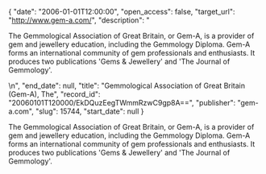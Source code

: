 {
  "date": "2006-01-01T12:00:00", 
  "open_access": false, 
  "target_url": "http://www.gem-a.com/", 
  "description": "<p>The Gemmological Association of Great Britain, or Gem-A, is a provider of gem and jewellery education, including the Gemmology Diploma. Gem-A forms an international community of gem professionals and enthusiasts. It produces two publications 'Gems &amp; Jewellery' and 'The Journal of Gemmology'.</p>\n", 
  "end_date": null, 
  "title": "Gemmological Association of Great Britain (Gem-A), The", 
  "record_id": "20060101T120000/EkDQuzEegTWmmRzwC9gp8A==", 
  "publisher": "gem-a.com", 
  "slug": 15744, 
  "start_date": null
}

<p>The Gemmological Association of Great Britain, or Gem-A, is a provider of gem and jewellery education, including the Gemmology Diploma. Gem-A forms an international community of gem professionals and enthusiasts. It produces two publications 'Gems &amp; Jewellery' and 'The Journal of Gemmology'.</p>
